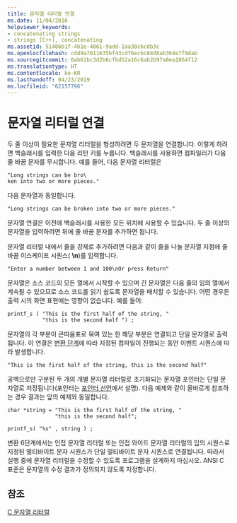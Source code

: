 ```yaml
---
title: 문자열 리터럴 연결
ms.date: 11/04/2016
helpviewer_keywords:
- concatenating strings
- strings [C++], concatenating
ms.assetid: 51486b1f-4b1e-4061-9add-1aa38c6cdb3c
ms.openlocfilehash: cdd9a7811635bf43cd76ecbc84d8ab364e7f9dab
ms.sourcegitcommit: 0ab61bc3d2b6cfbd52a16c6ab2b97a8ea1864f12
ms.translationtype: HT
ms.contentlocale: ko-KR
ms.lasthandoff: 04/23/2019
ms.locfileid: "62157796"
---
```

# <a name="string-literal-concatenation"></a>문자열 리터럴 연결

두 줄 이상이 필요한 문자열 리터럴을 형성하려면 두 문자열을 연결합니다. 이렇게 하려면 백슬래시를 입력한 다음 리턴 키를 누릅니다. 백슬래시를 사용하면 컴파일러가 다음 줄 바꿈 문자를 무시합니다. 예를 들어, 다음 문자열 리터럴은

```
"Long strings can be bro\
ken into two or more pieces."
```

다음 문자열과 동일합니다.

```
"Long strings can be broken into two or more pieces."
```

문자열 연결은 이전에 백슬래시를 사용한 모든 위치에 사용할 수 있습니다. 두 줄 이상의 문자열을 입력하려면 뒤에 줄 바꿈 문자를 추가하면 됩니다.

문자열 리터럴 내에서 줄을 강제로 추가하려면 다음과 같이 줄을 나눌 문자열 지점에 줄 바꿈 이스케이프 시퀀스( **\n**)를 입력합니다.

```
"Enter a number between 1 and 100\nOr press Return"
```

문자열은 소스 코드의 모든 열에서 시작할 수 있으며 긴 문자열은 다음 줄의 임의 열에서 계속될 수 있으므로 소스 코드를 읽기 쉽도록 문자열을 배치할 수 있습니다. 어떤 경우든 출력 시의 화면 표현에는 영향이 없습니다. 예를 들어:

```
printf_s ( "This is the first half of the string, "
           "this is the second half ") ;
```

문자열의 각 부분이 큰따옴표로 묶여 있는 한 해당 부분은 연결되고 단일 문자열로 출력됩니다. 이 연결은 [변환 단계](../preprocessor/phases-of-translation.md)에 따라 지정된 컴파일이 진행되는 동안 이벤트 시퀀스에 따라 발생합니다.

```
"This is the first half of the string, this is the second half"
```

공백으로만 구분된 두 개의 개별 문자열 리터럴로 초기화되는 문자열 포인터는 단일 문자열로 저장됩니다(포인터는 [포인터 선언](../c-language/pointer-declarations.md)에서 설명). 다음 예제와 같이 올바르게 참조하는 경우 결과는 앞의 예제와 동일합니다.

```
char *string = "This is the first half of the string, "
               "this is the second half";

printf_s( "%s" , string ) ;
```

변환 6단계에서는 인접 문자열 리터럴 또는 인접 와이드 문자열 리터럴의 임의 시퀀스로 지정된 멀티바이트 문자 시퀀스가 단일 멀티바이트 문자 시퀀스로 연결됩니다. 따라서 실행 중에 문자열 리터럴을 수정할 수 있도록 프로그램을 설계하지 마십시오. ANSI C 표준은 문자열의 수정 결과가 정의되지 않도록 지정합니다.

## <a name="see-also"></a>참조

[C 문자열 리터럴](../c-language/c-string-literals.md)

